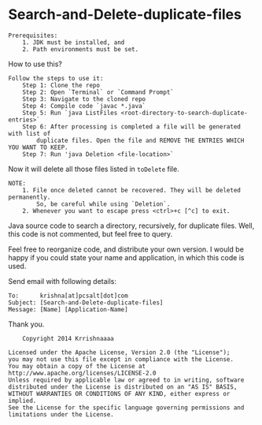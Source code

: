Search-and-Delete-duplicate-files
=================================

	Prerequisites:
		1. JDK must be installed, and
		2. Path environments must be set.

How to use this?

	Follow the steps to use it:
		Step 1: Clone the repo
		Step 2: Open `Terminal` or `Command Prompt`
		Step 3: Navigate to the cloned repo
		Step 4: Compile code `javac *.java`
		Step 5: Run `java ListFiles <root-directory-to-search-duplicate-entries>`
		Step 6: After processing is completed a file will be generated with list of 
			duplicate files. Open the file and REMOVE THE ENTRIES WHICH YOU WANT TO KEEP.
		Step 7: Run 'java Deletion <file-location>`
	
Now it will delete all those files listed in `toDelete` file.

	NOTE:
		1. File once deleted cannot be recovered. They will be deleted permanently.
			So, be careful while using `Deletion`.
		2. Whenever you want to escape press <ctrl>+c [^c] to exit.


Java source code to search a directory, recursively, for duplicate files. Well, this code is not commented, but feel free to query.

Feel free to reorganize code, and distribute your own version. I would be happy if you could state your name and application, in which this code is used.

Send email with following details:

	To:      krishna[at]pcsalt[dot]com
	Subject: [Search-and-Delete-duplicate-files]
	Message: [Name] [Application-Name]

Thank you.

		Copyright 2014 Krrishnaaaa
		
	Licensed under the Apache License, Version 2.0 (the "License");
	you may not use this file except in compliance with the License.
	You may obtain a copy of the License at
	http://www.apache.org/licenses/LICENSE-2.0
	Unless required by applicable law or agreed to in writing, software
	distributed under the License is distributed on an "AS IS" BASIS,
	WITHOUT WARRANTIES OR CONDITIONS OF ANY KIND, either express or implied.
	See the License for the specific language governing permissions and
	limitations under the License.
